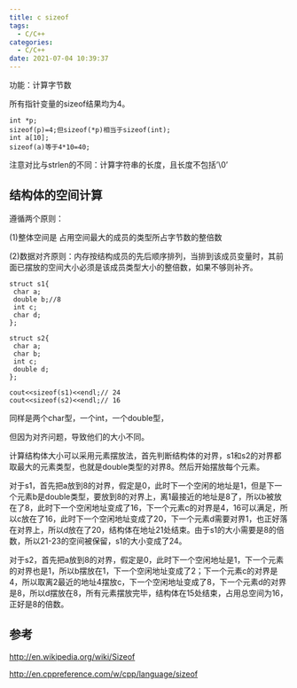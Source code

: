 ```yaml
---
title: c sizeof
tags:
  - C/C++
categories:
  - C/C++
date: 2021-07-04 10:39:37
---
```


功能：计算字节数

所有指针变量的sizeof结果均为4。

```
int *p;
sizeof(p)=4;但sizeof(*p)相当于sizeof(int);
int a[10];
sizeof(a)等于4*10=40;
```

注意对比与strlen的不同：计算字符串的长度，且长度不包括’\0’

## 结构体的空间计算

遵循两个原则：

(1)整体空间是 占用空间最大的成员的类型所占字节数的整倍数

(2)数据对齐原则：内存按结构成员的先后顺序排列，当排到该成员变量时，其前面已摆放的空间大小必须是该成员类型大小的整倍数，如果不够则补齐。

```
struct s1{
 char a;
 double b;//8
 int c;
 char d;
};
 
struct s2{
 char a;
 char b;
 int c;
 double d;
};
 
cout<<sizeof(s1)<<endl;// 24
cout<<sizeof(s2)<<endl;// 16
```

同样是两个char型，一个int，一个double型，

但因为对齐问题，导致他们的大小不同。

计算结构体大小可以采用元素摆放法，首先判断结构体的对界，s1和s2的对界都取最大的元素类型，也就是double类型的对界8。然后开始摆放每个元素。

对于s1，首先把a放到8的对界，假定是0，此时下一个空闲的地址是1，但是下一个元素b是double类型，要放到8的对界上，离1最接近的地址是8了，所以b被放在了8，此时下一个空闲地址变成了16，下一个元素c的对界是4，16可以满足，所以c放在了16，此时下一个空闲地址变成了20，下一个元素d需要对界1，也正好落在对界上，所以d放在了20，结构体在地址21处结束。由于s1的大小需要是8的倍数，所以21-23的空间被保留，s1的大小变成了24。

对于s2，首先把a放到8的对界，假定是0，此时下一个空闲地址是1，下一个元素的对界也是1，所以b摆放在1，下一个空闲地址变成了2；下一个元素c的对界是4，所以取离2最近的地址4摆放c，下一个空闲地址变成了8，下一个元素d的对界是8，所以d摆放在8，所有元素摆放完毕，结构体在15处结束，占用总空间为16，正好是8的倍数。

## 参考

http://en.wikipedia.org/wiki/Sizeof

http://en.cppreference.com/w/cpp/language/sizeof

